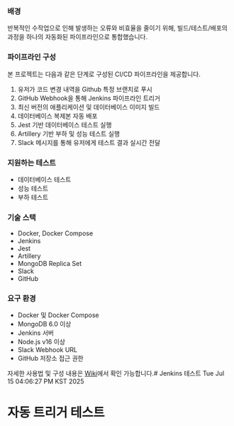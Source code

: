 ### 배경
반복적인 수작업으로 인해 발생하는 오류와 비효율을 줄이기 위해, 빌드/테스트/배포의 과정을 하나의 자동화된 파이프라인으로 통합했습니다.

### 파이프라인 구성
본 프로젝트는 다음과 같은 단계로 구성된 CI/CD 파이프라인을 제공합니다.
1. 유저가 코드 변경 내역을 Github 특정 브랜치로 푸시
2. GitHub Webhook을 통해 Jenkins 파이프라인 트리거
3. 최신 버전의 애플리케이션 및 데이터베이스 이미지 빌드
4. 데이터베이스 복제본 자동 배포
5. Jest 기반 데이터베이스 테스트 실행
6. Artillery 기반 부하 및 성능 테스트 실행
7. Slack 메시지를 통해 유저에게 테스트 결과 실시간 전달
 
### 지원하는 테스트
- 데이터베이스 테스트
- 성능 테스트
- 부하 테스트

### 기술 스택
* Docker, Docker Compose
* Jenkins
* Jest
* Artillery
* MongoDB Replica Set
* Slack
* GitHub

### 요구 환경
* Docker 및 Docker Compose
* MongoDB 6.0 이상
* Jenkins 서버
* Node.js v16 이상
* Slack Webhook URL
* GitHub 저장소 접근 권한

자세한 사용법 및 구성 내용은 [Wiki](https://github.com/yejinj/docker-jenkins/wiki)에서 확인 가능합니다.# Jenkins 테스트 Tue Jul 15 04:06:27 PM KST 2025
# 자동 트리거 테스트
